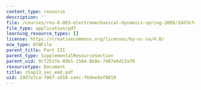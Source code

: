 ```yaml
---
content_type: resource
description: ''
file: /courses/res-6-003-electromechanical-dynamics-spring-2009/2dd7e7ca7067a558ceecf6dee9af8019_chap13_sec_emd.pdf
file_type: application/pdf
learning_resource_types: []
license: https://creativecommons.org/licenses/by-nc-sa/4.0/
ocw_type: OCWFile
parent_title: Part III
parent_type: SupplementalResourceSection
parent_uid: 9c7251fe-89b1-1564-8b0e-7487e6d13a70
resourcetype: Document
title: chap13_sec_emd.pdf
uid: 2dd7e7ca-7067-a558-ceec-f6dee9af8019
---
```


